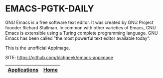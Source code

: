 # EMACS-PGTK-DAILY

 GNU Emacs is a free software text editor. It was created by GNU Project founder Richard Stallman. In common with other varieties of Emacs, GNU Emacs is extensible using a Turing complete programming language.
 GNU Emacs has been called "the most powerful text editor available today".

 This is the unofficial AppImage.

 SITE: https://github.com/blahgeek/emacs-appimage

 | [Applications](https://portable-linux-apps.github.io/apps.html) | [Home](https://portable-linux-apps.github.io)
 | --- | --- |
